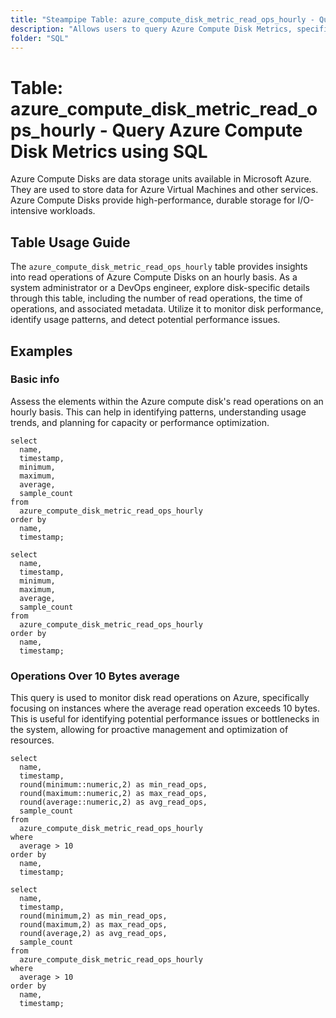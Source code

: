 ```yaml
---
title: "Steampipe Table: azure_compute_disk_metric_read_ops_hourly - Query Azure Compute Disk Metrics using SQL"
description: "Allows users to query Azure Compute Disk Metrics, specifically the hourly read operations count, providing insights into disk usage patterns and potential performance issues."
folder: "SQL"
---
```


# Table: azure_compute_disk_metric_read_ops_hourly - Query Azure Compute Disk Metrics using SQL

Azure Compute Disks are data storage units available in Microsoft Azure. They are used to store data for Azure Virtual Machines and other services. Azure Compute Disks provide high-performance, durable storage for I/O-intensive workloads.

## Table Usage Guide

The `azure_compute_disk_metric_read_ops_hourly` table provides insights into read operations of Azure Compute Disks on an hourly basis. As a system administrator or a DevOps engineer, explore disk-specific details through this table, including the number of read operations, the time of operations, and associated metadata. Utilize it to monitor disk performance, identify usage patterns, and detect potential performance issues.

## Examples

### Basic info
Assess the elements within the Azure compute disk's read operations on an hourly basis. This can help in identifying patterns, understanding usage trends, and planning for capacity or performance optimization.

```sql+postgres
select
  name,
  timestamp,
  minimum,
  maximum,
  average,
  sample_count
from
  azure_compute_disk_metric_read_ops_hourly
order by
  name,
  timestamp;
```

```sql+sqlite
select
  name,
  timestamp,
  minimum,
  maximum,
  average,
  sample_count
from
  azure_compute_disk_metric_read_ops_hourly
order by
  name,
  timestamp;
```

### Operations Over 10 Bytes average
This query is used to monitor disk read operations on Azure, specifically focusing on instances where the average read operation exceeds 10 bytes. This is useful for identifying potential performance issues or bottlenecks in the system, allowing for proactive management and optimization of resources.

```sql+postgres
select
  name,
  timestamp,
  round(minimum::numeric,2) as min_read_ops,
  round(maximum::numeric,2) as max_read_ops,
  round(average::numeric,2) as avg_read_ops,
  sample_count
from
  azure_compute_disk_metric_read_ops_hourly
where
  average > 10
order by
  name,
  timestamp;
```

```sql+sqlite
select
  name,
  timestamp,
  round(minimum,2) as min_read_ops,
  round(maximum,2) as max_read_ops,
  round(average,2) as avg_read_ops,
  sample_count
from
  azure_compute_disk_metric_read_ops_hourly
where
  average > 10
order by
  name,
  timestamp;
```